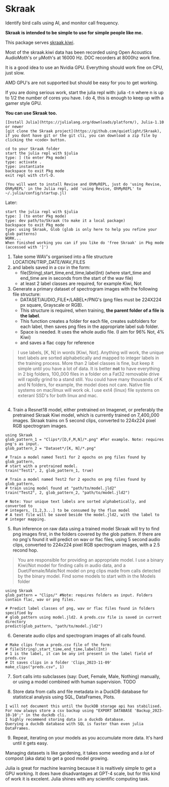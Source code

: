 # Skraak

Identify bird calls using AI, and monitor call frequency.

__Skraak is intended to be simple to use for simple people like me.__

This package serves [skraak.kiwi](https://skraak.kiwi).

Most of the skraak.kiwi data has been recorded using Open Acoustics AudioMoth's or μMoth's at 16000 Hz. DOC recorders at 8000hz work fine.

It is a good idea to use an Nvidia GPU. Everything should work fine on CPU, just slow. 

AMD GPU's are not supported but should be easy for you to get working. 

If you are doing serious work, start the julia repl with: julia -t n  where n is up to 1/2 the number of cores you have. I do 4, this is enough to keep up with a gamer style GPU. 

__You can use Skraak too.__
```
[Install Julia](https://julialang.org/downloads/platform/), Julia-1.10 or newer
[git clone the Skraak project](https://github.com/quietlight/Skraak), if you dont have git or the git cli, you can download a zip file by clicking the <code> button.

cd to your Skraak folder
start the julia repl with $julia
type: ] (to enter Pkg mode)
type: activate .
type: instantiate
backspace to exit Pkg mode
exit repl with ctrl-D.

(You will want to install Revise and OhMyREPL, just do 'using Revise, OhMyREPL' in the Julia repl, add 'using Revise, OhMyREPL' to ~/.julia/config/startup.jl)
```

Later:
```
start the julia repl with $julia
type: ] (to enter Pkg mode)
type: dev path/to/Skraak (to make it a local package)
backspace to exit Pkg mode
type: using Skraak, Glob (glob is only here to help you refine your glob patterns)
WORK...
When finished working you can if you like do 'free Skraak' in Pkg mode (accessed with ']')
```

1. Take some WAV's organised into a file structure LOCATION/TRIP_DATE/WAV_FILES 
2. and labels saved in a csv in the form:
    * file(String),start_time,end_time,label(Int) (where start_time and end_time are in seconds from the start of the wav file)
    * at least 2 label classes are required, for example Kiwi, Not
3. Generate a primary dataset of spectrogram images with the following file structure:
    * DATASET/AUDIO_FILE*/LABEL*/PNG's (png files must be 224X224 px square, Grayscale or RGB). 
    * This structure is required, when training, __the parent folder of a file is the label__.
    * This function creates a folder for each file, creates subfolders for each label, then saves png files in the appropriate label sub folder.
    * Space is needed. It uses the whole audio file. (I aim for 96% Not, 4% Kiwi)
    * and saves a flac copy for reference
> I use labels, [K, N] in words [Kiwi, Not]. Anything will work, the unique text labels are sorted alphabetically and mapped to integer labels in the training process. 
> More than 2 label classes is fine, but keep it simple until you have a lot of data.
> It is better __not__ to have everything in 2 big folders, 100_000 files in a folder on a Fat32 removable drive will rapidly grind to a stand still. 
> You could have many thousands of K and N folders, for example, the model does not care.
> Native file systems on mac/linux will work ok. I use ext4 (linux) file systems on exteranl SSD's for both linux and mac.
```

```

4. Train a Resnet18 model, either pretrained on Imagenet, or preferably the pretrained Skraak Kiwi model, which is currently trained on 7_400_000 images.
Skraak trains on 5 second clips, converted to 224x224 pixel RGB spectrogram images.
```
using Skraak
glob_pattern_1 = "Clips*/[D,F,M,N]/*.png" #for example. Note: requires png's as input.
glob_pattern_2 = "Dataset*/[K, N]/*.png"

# Train a model named Test1 for 2 epochs on png files found by glob_pattern, 
# start with a pretrained model.
train("Test1", 2, glob_pattern_1, true) 

# Train a model named Test2 for 2 epochs on png files found by glob_pattern, 
# train using model found at "path/to/model.jld2"
train("Test2", 2, glob_pattern_2, "path/to/model.jld2") 

# Note: Your unique text labels are sorted alphabetically, and converted to  
# integers, [1,2,3...] to be consumed by the flux model
# A text file will be saved beside the model.jld2, with the label to 
# integer mapping.
```
5. Run inference on raw data using a trained model
Skraak will try to find png images first, in the folders covered by the glob pattern. If there are no png's found it will predict on wav or flac files, using 5 second audio clips, converted to 224x224 pixel RGB spectrogram images, with a 2.5 recond hop. 
> You are responsible for providing an appropriate model. 
> I use a binary Kiwi/Not model for finding calls in audio data, and a Duet/Female/Male/Not model on png clips made from calls detected by the binary model.
> Find some models to start with in the Models folder
```
using Skraak
glob_pattern = "Clips/" #Note: requires folders as input. Folders contain flac, wav or png files.

# Predict label classes of png, wav or flac files found in folders specified by 
# glob_pattern using model.jld2. A preds.csv file is saved in current directory
predict(glob_pattern, "path/to/model.jld2")
```
6. Generate audio clips and spectrogram images of all calls found.
```
# Make clips from a preds.csv file of the form:
# file(String),start_time,end_time,label(Int)
# 1 is the label, it can be any int present in the label field of preds.csv
# It saves clips in a folder 'Clips_2023-11-09'
make_clips("preds.csv", 1)
```
7. Sort calls into subclasses (say: Duet, Female, Male, Nothing) manually, or using a model combined with human supervision. TODO

8. Store data from calls and file metadata in a DuckDB database for statistical analysis using SQL, DataFrames, Plots. 
```
I will not document this until the DuckDB storage api has stabilised. 
For now always store a csv backup using "EXPORT DATABASE 'Backup_2023-10-10';" in the duckdb cli.
I highly recommend storing data in a duckdb database.
Querying a duckdb database with SQL is faster than even julia DataFrames.
```
9. Repeat, iterating on your models as you accumulate more data. It's hard until it gets easy.

Managing datasets is like gardening, it takes some weeding and a _lot_ of compost (aka data) to get a good model growing. 

Julia is great for machine learning because it is realtively simple to get a GPU working. It does have disadvantages at GPT-4 scale, but for this kind of work it is excelent. Julia shines with any scientific computing task.

